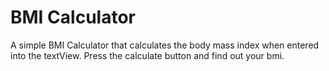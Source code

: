 # BMI Calculator
 A simple BMI Calculator that calculates the body mass index when entered into the textView. Press the calculate button and find out your bmi.
